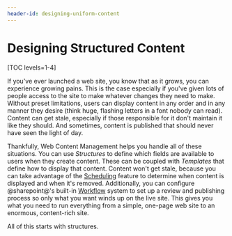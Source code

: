 ```yaml
---
header-id: designing-uniform-content
---
```


# Designing Structured Content

[TOC levels=1-4]

If you've ever launched a web site, you know that as it grows, you can
experience growing pains. This is the case especially if you've given lots of
people access to the site to make whatever changes they need to make. Without
preset limitations, users can display content in any order and in any manner
they desire (think huge, flashing letters in a font nobody can read). Content
can get stale, especially if those responsible for it don't maintain it like
they should. And sometimes, content is published that should never have seen the
light of day.

<!-- No video at the current time.

div class="video-link"
img alt="video thumbnail" src="../../../../images/vid-struc-temp-thumbnail.png" />
/div>
-->

Thankfully, Web Content Management helps you handle all of these situations. You
can use *Structures* to define which fields are available to users when they
create content. These can be coupled with *Templates* that define how to display
that content. Content won't get stale, because you can take advantage of the
[Scheduling](/docs/7-2/user/-/knowledge_base/u/scheduling-web-content-publication)
feature to determine when content is displayed and when it's removed.
Additionally, you can configure @sharepoint@'s built-in
[Workflow](/docs/7-2/user/-/knowledge_base/u/workflow) system to set
up a review and publishing process so only what you want winds up on the live
site. This gives you what you need to run everything from a simple, one-page web
site to an enormous, content-rich site.

All of this starts with structures.

<!--
div class="video-tag" data-name="Creating Content with Structures and Templates">
  video width="100%" height="100%" controls>
    source src="https://portal.liferay.dev/documents/113763090/113919826/creating-content-with-structures-and-templates.mp4" type="video/mp4">
    source src="https://portal.liferay.dev/documents/113763090/113919826/creating-content-with-structures-and-templates.webm" type="video/webm">
    Your browser does not support HTML5 video.
  /video>
/div>
-->
